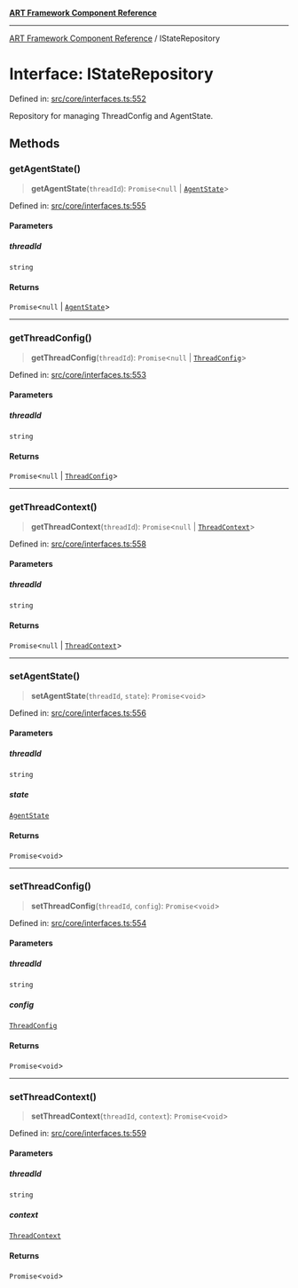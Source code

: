 [**ART Framework Component Reference**](../README.md)

***

[ART Framework Component Reference](../README.md) / IStateRepository

# Interface: IStateRepository

Defined in: [src/core/interfaces.ts:552](https://github.com/hashangit/ART/blob/389c66e54bc50d9dde33052d28a5a19571a13dbf/src/core/interfaces.ts#L552)

Repository for managing ThreadConfig and AgentState.

## Methods

### getAgentState()

> **getAgentState**(`threadId`): `Promise`\<`null` \| [`AgentState`](AgentState.md)\>

Defined in: [src/core/interfaces.ts:555](https://github.com/hashangit/ART/blob/389c66e54bc50d9dde33052d28a5a19571a13dbf/src/core/interfaces.ts#L555)

#### Parameters

##### threadId

`string`

#### Returns

`Promise`\<`null` \| [`AgentState`](AgentState.md)\>

***

### getThreadConfig()

> **getThreadConfig**(`threadId`): `Promise`\<`null` \| [`ThreadConfig`](ThreadConfig.md)\>

Defined in: [src/core/interfaces.ts:553](https://github.com/hashangit/ART/blob/389c66e54bc50d9dde33052d28a5a19571a13dbf/src/core/interfaces.ts#L553)

#### Parameters

##### threadId

`string`

#### Returns

`Promise`\<`null` \| [`ThreadConfig`](ThreadConfig.md)\>

***

### getThreadContext()

> **getThreadContext**(`threadId`): `Promise`\<`null` \| [`ThreadContext`](ThreadContext.md)\>

Defined in: [src/core/interfaces.ts:558](https://github.com/hashangit/ART/blob/389c66e54bc50d9dde33052d28a5a19571a13dbf/src/core/interfaces.ts#L558)

#### Parameters

##### threadId

`string`

#### Returns

`Promise`\<`null` \| [`ThreadContext`](ThreadContext.md)\>

***

### setAgentState()

> **setAgentState**(`threadId`, `state`): `Promise`\<`void`\>

Defined in: [src/core/interfaces.ts:556](https://github.com/hashangit/ART/blob/389c66e54bc50d9dde33052d28a5a19571a13dbf/src/core/interfaces.ts#L556)

#### Parameters

##### threadId

`string`

##### state

[`AgentState`](AgentState.md)

#### Returns

`Promise`\<`void`\>

***

### setThreadConfig()

> **setThreadConfig**(`threadId`, `config`): `Promise`\<`void`\>

Defined in: [src/core/interfaces.ts:554](https://github.com/hashangit/ART/blob/389c66e54bc50d9dde33052d28a5a19571a13dbf/src/core/interfaces.ts#L554)

#### Parameters

##### threadId

`string`

##### config

[`ThreadConfig`](ThreadConfig.md)

#### Returns

`Promise`\<`void`\>

***

### setThreadContext()

> **setThreadContext**(`threadId`, `context`): `Promise`\<`void`\>

Defined in: [src/core/interfaces.ts:559](https://github.com/hashangit/ART/blob/389c66e54bc50d9dde33052d28a5a19571a13dbf/src/core/interfaces.ts#L559)

#### Parameters

##### threadId

`string`

##### context

[`ThreadContext`](ThreadContext.md)

#### Returns

`Promise`\<`void`\>
